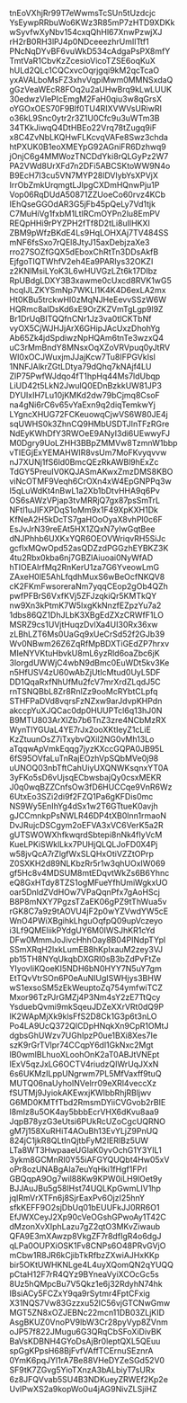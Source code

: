 tnEoVXhjRr99T7eWwmsTcSUn5tUzdcjc
YsEywpRRbuWo6KWz3R85mP7zHTD9XDKk
wSyvfwXyNbv154cxqQhHl67XnwPzwjXJ
rH2rB0RH3lPJ4p0NDceeezhrUmIlTtf1
PNcNqDYvBF6vuWkD534cAdgaPsPX8mfY
TmtVaR1CbvKzZcesioVicoTZSE6oqKuX
hULd2QLc1CQCxvcOqrjgqi9kM2qcTcaO
yxAVALboMsFZ3xhvVqpiMwm0MMNSxdaQ
gGzVeaWEcR8FOq2u2aUHwBrq9kLwLUUK
30edwzVlePIcEmgM2FaH0qiu3w8qGrsX
oYGOxOES70F9Blf0TU4RIXVWVsURiwRI
o36kL9Snc0ytr2r3Z1U0Cfc9u3uWTm3B
34TKkJiwqQ4DtHBEo22Vrq78tZugq9iF
x8C4ZvNbLKQHwFLKcvqVAFe8Swz3chda
htPXUK0B1eoXMEYpG92AGniFR6Dzhwq9
jOnjC6g4MMWozTNCDdYki8rQLGyPz2W7
PA2VWd8UrXFd7n2DFi5ABCSKtoWW9N4o
B9EcH7I3cu5VN7MYP28lDVlybYsXPVjX
IrrObZmkUrqmgtLJIpgCXDmHQnwPju1P
Vop06RqDUdA50871ZZUoeCo60rvz4KCb
IEhQseGGOdAR3G5jFb45pQeLy7Vd1tjk
C7MuHiVg1fxbM1LtlRCmOYPn2lu8EmPV
REQpHHi9rPYZPH2fTf8D2tLi8uIlHKXI
ZBM9pWfzBKdE4Ls9HqLOHXAj7TV484SS
mNF6fsSxo7rQEl8JtyJ15axDebjzaXe3
rro27SOZfGQX5dEboxChRtTn3DDsAkfB
EjfgoTIQTWhfV2eh4Ea9PARlys32OKZI
z2KNlMsiLYoK3L6wHUVGzLZt6k17DIbz
RpUBdgLDXY3B3xawme0cUxcd8RVK1wG5
hcqIJLZKYSmNp7WKLI1K4K4D6exLA2mx
Ht0KBu5trckwHI0zMqNJHeEevvSSzW6W
HQRmc8aIDsKd6xE9OrZKZVmTgLgp9l9Z
Br1DrUqBITQQfnCNr1Jz3va0tlCKTbNf
vyOX5CjWJHJjArX6GHipJAcUxzDhohYg
Ab65Zk4jdSpdiwzNpHQAm6tnTe3wzxQ4
uC3rMmBndY8MNsxOqXZoVRVpuq0yJtRV
WI0xOCJWuxjmJJajKcw7Tu8IFPGVkIsI
1NNFJAlkrZGtLDtya79dQhq7kNAjf4LU
ZlP75PwfWJdqo4fT1hpHq44Ms7ldUbqp
LiUD42t5LkN2JwulQ0EDnBzkkUW81JP3
DYUIxIH7Lu10jKMKd2dw79bCjmq8CsoF
na4gNi6rC6v65vYaExn9q2diqTemkwYj
LYgncXHUG72FCKeuowqCjwVS6W80JE4j
sqUWHS0k3ZhnCQ9HMbUSDTJInTFzRGre
NdEyKWhDfY3RWOeE9ANyI3di6UEwwyFJ
M0Dgry9UoLZHH3BBpZMMVw8TzmnW1bbp
vTIEGjExYEMAHWIR8vsUm7MoFKvyqvvw
nJ7XUNj1fS6ld0BmcQEzRkAWBl9hExZc
TdGY5PreuIV0KQJASmAKwxZmzDMS8KBO
viNcOTMF9Veqh6CrOXn4xW4EpGNPPq3w
I5qLuWdKt4nBwL1a2Xb1bDtvHHA9q6Pv
OS6sAWzVPjap3tvMRRjQ7gx87psSmTrL
NFtl1uJIFXPDqS1oMm9x1F49XpKXH1Dk
KfNeA2H5kDcTS7gaHOoOyaX8vhPl0c6F
EsJvJrN39reEAt5HX1ZQxN7yIwGqtBee
dNJPhhb6UXKxYQR6OEOVWriqvRH5SiJc
gcfIxMQwOpd52asQDZzdPGGzhEYBKZ3K
4tu2Rbx0kba6nj7GBZlAiuoai0NyWfAD
hTIOEAlrfMq2RnKerU1za7G6YveowLmG
ZAxeH0lE5AhLfqdhMuxS6wBeOcfNKQV8
cK2FKmFwsoreraNm7yqqCEop2gOb4QZh
pwfPFBrS6VxfKVj5ZFJzqkiQr5KMTkQY
nw9Xn3kPtmK7W5IxgKkNnzfEZpzYu7a2
1dbs86QZ1DhJLbK3XBgEdZXzCRWfF1LO
MSRZ9cs1UVjtHuqzDvlXa4UI30Rx36xw
zLBhLZT6Ms0UaGq9xUeCrSd52f2GJb39
Wv0NBwm26Z6ZqRfMpBDXTiGEdZP7hrxv
MIeNYVKtuHbvkU8mL6yzRld6oaZbc6jK
3lorgdUWWjC4wbN9dBmc0EuWDt5kv3Ke
n5HfUSV4zU60wAbZjUtlcMtud0UyL5DF
DD1QqaRxfNhUfMu2fcV7mrXrdZLqdJ5C
rnTSNQBbL8Zr8RnlZz9ooMcRYbtCLpfq
STHFPaDVd8vqrsFzNZxw9arJdvpKHPdn
akccpYuXJQCac0dp0HUUPTcl6q13hJ0N
B9MTU803ArXlZb7b6TnZ3zre4NCbMzRX
WynTlYGUaL4YE7rJx2ooXKtIeyZ1cLiE
KzZtuunOsZ7iTxybvQXil2NG0vMh13Lo
aTqqwApVmkEqqg7jyzKXccGQPA0JB95L
6fS95OVfaLuTnRajEOzhVpSQbMVe0j98
uUNOQ03nbTftCahUiyUXQNWKsqnxYT0A
3yFKo5sD6vUjsqECbwsbajQy0csxMEKR
J0q0wqBZZCnfsOw3fD6HUCCqe9VnR6Wz
6UtxEo3SZi2di9f2FZQ1Pa6gKFDis0mc
NS9Wy5EnIhYg4dSx1w2T6GTtueK0avjh
gJCCmnkpPsNWLR46DP4tXB0lnn1rmaoN
DvJRujcDSCgym2oEFVA3xVC6VerK5a2R
gUTSWOWXhfkwqrdSbtepi8nNk4fIyVcM
KueLPKiSWklLkx7PUHjQLQLJoFD0X4Pj
w58jvQcA7rZlgfWxSLQHxOtiVZZtOPrp
Z0SXKH2d89NLKbzRr5r1w3qhUOxIW069
gf5Hc8v4MDSUM8mtEDqvtWkZs6B6Yhnc
eQ8GxHTdy8TZS1ogMFueYfhUmiWgkxUO
oar5DnldZVdHOw7VPaQqnPfx7gAoHScj
B8P8mNXY7PgzsTZaEK06gPZ9tThWua5v
rGK8C7a9z9tAOVU4jF2p0wYZVwdYW5cE
WnO4PWiXBgihkLhguOqfpQ09upVczeyo
i3Lf9QMEliikPYdgUY6M0IWSJhKR1cYd
DFw0MmmJoJivcHhhOay8B04PINdpTYpl
SSmXRqH2lxkLumEB8hKpIxauM2zey3VJ
pb15TH8NYqUkqbDXGRl0sB3bZdPvFtZe
YIyovIiKQoeKI5NDH6bN0HYY7N5uY7gm
EtTQvVtrSOn6P0eAuNIUgISWHjys3BHW
wS1exsoSM5zEkWeuptoZq754ymfwiTCZ
Mxor96TzPJrGMZj4P3Nm4sY2zE7TtQcy
YsduebQvmi9mkSqeuJDZeXXrVRt0dQ9P
lK2WApMjXk9klsFfS2D8Ck1G3p6t3nLO
Po4LA9UcQ372QlCDpHNqkXn9CpR1OMtJ
dgbsGhUWzv7UGhIpzP0ue1BXi8Xes7Ie
szK9rGrTVlpr74CCqpY6dl1GkNxc2Mgt
lB0wmlBLhuoXLoohOnK2aT0ABJtVNEpt
lExV5qzJxLG6OCTV4riudzQIWrUqJXxN
6s6UKMzILppUNgrwm7PL5MfVaxff9tuQ
MUTQ06naUyhoINVelrr09eXRl4veccXz
fSUTMj9JyiokAKEwxjKWlbbRhjRBljwv
G6MD0KMTfTbd2RmsmDYiiCVGvob2rBIE
l8mIz8u5OK4ay5bbbEcrVHX6dKvu8aa9
JqpB78yzG3eUtsi6PUkRcUZoCgcUQRNO
gM7j158XuRHiT4AOuBh13EvYLjZ9PnUQ
824jC1jkR8QLtInQjtbFyM2IERlBz5UW
LTa8WT3HwpaaeUGlaK0yvOchG1Y3YIL1
3ykm8GCMnRI0Y55iAFGYQUQbt4Hw05xV
oPr8ozUNABgAIa7euYqHki1fHgf1FPrI
GBQqpA9Og7wil88Kw9KPW0iLH9lOet9y
BJJAuJBu5g58IHst74UQLKpGwmLIV1hp
jqIRmVrXTFn6j8SjrEaxPv6OjzI25hnY
sfkKEFF9O2sjDbUq01bEUUFkJJ0RR6O1
EfJWXCeyJ2Xp90cVeOGshGPwoAy1T42C
dMzonXvXIphLazu7gZ2qtO3MKvZiwaub
QFA9E3mXAwzp8VkgZF7r8dfIgR4o6dgJ
qLPa0OUPXiOSK1Fv8CNPs6O48PRvGVjO
mCbw1R8JR6kCjibTkRfbzZXwiAJHxKKp
bir5OKtUWHKNLge4L4uyXQomQN2qYUQQ
pCtaH12F7rR4QYz9BYneaVyiXCOcGc5s
8Uz5hQMpcBu7V5Qkz1e6j32RdyhN74hk
IBsiACy5FCZxY9qa9rSytmr4FptCFxig
X31NQS7Vw83Gzzxu52lC56vjGTCNwGmw
MGT5ZN8xOZJEBNc22mcn11DB03ZLjKID
AsgBKUZ0VnoPV9lbW3Cr28pyVyp8ZVnm
oJP57f822JMugu6G3QRqCbSFoXiDivBK
BaVsKDBNH4GYoDsAjBr0leptQXL5QEuu
spGgKPpsH68BjFvfVAffTCErnuSEznrA
0YmK6pqJYl1rA7Be88VHeDYZeSGd52V0
SF9tK7ZGvg5YioTXnzA3bALbiyT7sURx
6z8JFQVvab5SU4B3NDKueyZRWEf2Kp2e
UvIPwXS2a9kopWo0u4jAG9NivZLSjiHZ
